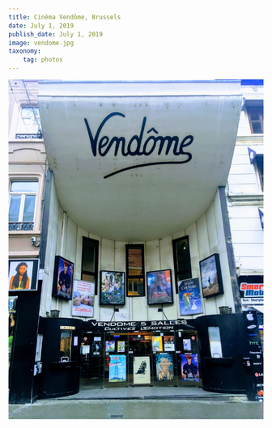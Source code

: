 ```yaml
---
title: Cinéma Vendôme, Brussels
date: July 1, 2019
publish_date: July 1, 2019
image: vendome.jpg
taxonomy:
    tag: photos
---
```


![image](/assets/images/vendome.jpg)
